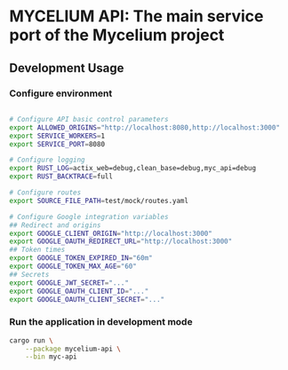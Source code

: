 # MYCELIUM API: The main service port of the Mycelium project

## Development Usage

### Configure environment

```bash

# Configure API basic control parameters
export ALLOWED_ORIGINS="http://localhost:8080,http://localhost:3000"
export SERVICE_WORKERS=1
export SERVICE_PORT=8080

# Configure logging
export RUST_LOG=actix_web=debug,clean_base=debug,myc_api=debug
export RUST_BACKTRACE=full

# Configure routes
export SOURCE_FILE_PATH=test/mock/routes.yaml

# Configure Google integration variables
## Redirect and origins
export GOOGLE_CLIENT_ORIGIN="http://localhost:3000"
export GOOGLE_OAUTH_REDIRECT_URL="http://localhost:3000"
## Token times
export GOOGLE_TOKEN_EXPIRED_IN="60m"
export GOOGLE_TOKEN_MAX_AGE="60"
## Secrets
export GOOGLE_JWT_SECRET="..."
export GOOGLE_OAUTH_CLIENT_ID="..."
export GOOGLE_OAUTH_CLIENT_SECRET="..."

```

### Run the application in development mode

```bash
cargo run \
    --package mycelium-api \
    --bin myc-api
```
